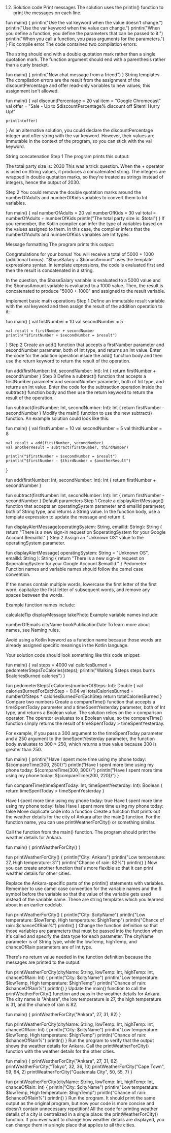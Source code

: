 12. Solution code
    Print messages
    The solution uses the println() function to print the messages on each line.


fun main() {
println("Use the val keyword when the value doesn't change.")
println("Use the var keyword when the value can change.")
println("When you define a function, you define the parameters that can be passed to it.")
println("When you call a function, you pass arguments for the parameters.")
}
Fix compile error
The code contained two compilation errors:

The string should end with a double quotation mark rather than a single quotation mark.
The function argument should end with a parenthesis rather than a curly bracket.

fun main() {
println("New chat message from a friend")
}
String templates
The compilation errors are the result from the assignment of the discountPercentage and offer read-only variables to new values; this assignment isn't allowed.


fun main() {
val discountPercentage = 20
val item = "Google Chromecast"
val offer = "Sale  - Up to $discountPercentage% discount off $item! Hurry Up!"

    println(offer)
}
As an alternative solution, you could declare the discountPercentage integer and offer string with the var keyword. However, their values are immutable in the context of the program, so you can stick with the val keyword.

String concatenation
Step 1
The program prints this output:


The total party size is: 2030
This was a trick question. When the + operator is used on String values, it produces a concatenated string. The integers are wrapped in double quotation marks, so they're treated as strings instead of integers, hence the output of 2030.

Step 2
You could remove the double quotation marks around the numberOfAdults and numberOfKids variables to convert them to Int variables.


fun main() {
val numberOfAdults = 20
val numberOfKids = 30
val total = numberOfAdults + numberOfKids
println("The total party size is: $total")
}
If you remember, the Kotlin compiler can infer the type of variables based on the values assigned to them. In this case, the compiler infers that the numberOfAdults and numberOfKids variables are Int types.

Message formatting
The program prints this output:


Congratulations for your bonus! You will receive a total of 5000 + 1000 (additional bonus).
"$baseSalary + $bonusAmount" uses the template expressions syntax. In template expressions, the code is evaluated first and then the result is concatenated in a string.

In the question, the $baseSalary variable is evaluated to a 5000 value and the $bonusAmount variable is evaluated to a 1000 value. Then, the result is concatenated to produce "5000 + 1000" and assigned to the result variable.

Implement basic math operations
Step 1
Define an immutable result variable with the val keyword and then assign the result of the addition operation to it:


fun main() {
val firstNumber = 10
val secondNumber = 5

    val result = firstNumber + secondNumber
    println("$firstNumber + $secondNumber = $result")
}
Step 2
Create an add() function that accepts a firstNumber parameter and secondNumber parameter, both of Int type, and returns an Int value.
Enter the code for the addition operation inside the add() function body and then use the return keyword to return the result of the operation.

fun add(firstNumber: Int, secondNumber: Int): Int {
return firstNumber + secondNumber
}
Step 3
Define a subtract() function that accepts a firstNumber parameter and secondNumber parameter, both of Int type, and returns an Int value.
Enter the code for the subtraction operation inside the subtract() function body and then use the return keyword to return the result of the operation.

fun subtract(firstNumber: Int, secondNumber: Int): Int {
return firstNumber - secondNumber
}
Modify the main() function to use the new subtract() function. An example solution could look like this:

fun main() {
val firstNumber = 10
val secondNumber = 5
val thirdNumber = 8

    val result = add(firstNumber, secondNumber)
    val anotherResult = subtract(firstNumber, thirdNumber)

    println("$firstNumber + $secondNumber = $result")
    println("$firstNumber - $thirdNumber = $anotherResult")
}

fun add(firstNumber: Int, secondNumber: Int): Int {
return firstNumber + secondNumber
}

fun subtract(firstNumber: Int, secondNumber: Int): Int {
return firstNumber - secondNumber
}
Default parameters
Step 1
Create a displayAlertMessage() function that accepts an operatingSystem parameter and emailId parameter, both of String type, and returns a String value.
In the function body, use a template expression to update the message and return it.

fun displayAlertMessage(operatingSystem: String, emailId: String): String {
return "There is a new sign-in request on $operatingSystem for your Google Account $emailId."
}
Step 2
Assign an "Unknown OS" value to the operatingSystem parameter.

fun displayAlertMessage(
operatingSystem: String = "Unknown OS",
emailId: String
): String {
return "There is a new sign-in request on $operatingSystem for your Google Account $emailId."
}
Pedometer
Function names and variable names should follow the camel case convention.

If the names contain multiple words, lowercase the first letter of the first word, capitalize the first letter of subsequent words, and remove any spaces between the words.

Example function names include:

calculateTip
displayMessage
takePhoto
Example variable names include:

numberOfEmails
cityName
bookPublicationDate
To learn more about names, see Naming rules.

Avoid using a Kotlin keyword as a function name because those words are already assigned specific meanings in the Kotlin language.

Your solution code should look something like this code snippet:


fun main() {
val steps = 4000
val caloriesBurned = pedometerStepsToCalories(steps);
println("Walking $steps steps burns $caloriesBurned calories")
}

fun pedometerStepsToCalories(numberOfSteps: Int): Double {
val caloriesBurnedForEachStep = 0.04
val totalCaloriesBurned = numberOfSteps * caloriesBurnedForEachStep
return totalCaloriesBurned
}
Compare two numbers
Create a compareTime() function that accepts a timeSpentToday parameter and a timeSpentYesterday parameter, both of Int type, and returns a Boolean value.
The solution relies on the > comparison operator. The operator evaluates to a Boolean value, so the compareTime() function simply returns the result of timeSpentToday > timeSpentYesterday.

For example, if you pass a 300 argument to the timeSpentToday parameter and a 250 argument to the timeSpentYesterday parameter, the function body evaluates to 300 > 250, which returns a true value because 300 is greater than 250.


fun main() {
println("Have I spent more time using my phone today: ${compareTime(300, 250)}")
println("Have I spent more time using my phone today: ${compareTime(300, 300)}")
println("Have I spent more time using my phone today: ${compareTime(200, 220)}")
}

fun compareTime(timeSpentToday: Int, timeSpentYesterday: Int): Boolean {
return timeSpentToday > timeSpentYesterday
}

Have I spent more time using my phone today: true
Have I spent more time using my phone today: false
Have I spent more time using my phone today: false
Move duplicate code into a function
Create a function that prints out the weather details for the city of Ankara after the main() function.
For the function name, you can use printWeatherForCity() or something similar.

Call the function from the main() function.
The program should print the weather details for Ankara.


fun main() {
printWeatherForCity()
}

fun printWeatherForCity() {
println("City: Ankara")
println("Low temperature: 27, High temperature: 31")
println("Chance of rain: 82%")
println()
}
Now you can create another function that's more flexible so that it can print weather details for other cities.

Replace the Ankara-specific parts of the println() statements with variables.
Remember to use camel case convention for the variable names and the $ symbol before the variable so that the value of the variable gets used instead of the variable name. These are string templates which you learned about in an earlier codelab.


fun printWeatherForCity() {
println("City: $cityName")
println("Low temperature: $lowTemp, High temperature: $highTemp")
println("Chance of rain: $chanceOfRain%")
println()
}
Change the function definition so that those variables are parameters that must be passed into the function when it's called and specify the data type for each parameter.
The cityName parameter is of String type, while the lowTemp, highTemp, and chanceOfRain parameters are of Int type.

There's no return value needed in the function definition because the messages are printed to the output.


fun printWeatherForCity(cityName: String, lowTemp: Int, highTemp: Int, chanceOfRain: Int) {
println("City: $cityName")
println("Low temperature: $lowTemp, High temperature: $highTemp")
println("Chance of rain: $chanceOfRain%")
println()
}
Update the main() function to call the printWeatherForCity() function and pass in the weather details for Ankara.
The city name is "Ankara", the low temperature is 27, the high temperature is 31, and the chance of rain is 82.


fun main() {
printWeatherForCity("Ankara", 27, 31, 82)
}

fun printWeatherForCity(cityName: String, lowTemp: Int, highTemp: Int, chanceOfRain: Int) {
println("City: $cityName")
println("Low temperature: $lowTemp, High temperature: $highTemp")
println("Chance of rain: $chanceOfRain%")
println()
}
Run the program to verify that the output shows the weather details for Ankara.
Call the printWeatherForCity() function with the weather details for the other cities.

fun main() {
printWeatherForCity("Ankara", 27, 31, 82)
printWeatherForCity("Tokyo", 32, 36, 10)
printWeatherForCity("Cape Town", 59, 64, 2)
printWeatherForCity("Guatemala City", 50, 55, 7)
}

fun printWeatherForCity(cityName: String, lowTemp: Int, highTemp: Int, chanceOfRain: Int) {
println("City: $cityName")
println("Low temperature: $lowTemp, High temperature: $highTemp")
println("Chance of rain: $chanceOfRain%")
println()
}
Run the program.
It should print the same output as the original program, but now your code is more concise and doesn't contain unnecessary repetition! All the code for printing weather details of a city is centralized in a single place: the printWeatherForCity() function. If you ever want to change how weather details are displayed, you can change them in a single place that applies to all the cities.